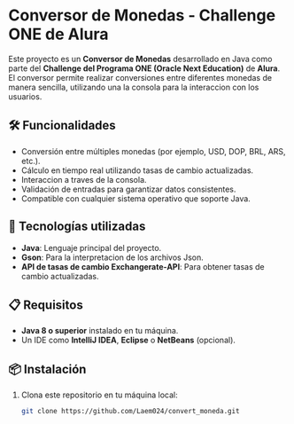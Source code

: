# Conversor de Monedas - Challenge ONE de Alura

Este proyecto es un **Conversor de Monedas** desarrollado en Java como parte del **Challenge del Programa ONE (Oracle Next Education)** de **Alura**. El conversor permite realizar conversiones entre diferentes monedas de manera sencilla, utilizando una la consola para la interaccion con los usuarios.

## 🛠️ Funcionalidades

- Conversión entre múltiples monedas (por ejemplo, USD, DOP, BRL, ARS, etc.).
- Cálculo en tiempo real utilizando tasas de cambio actualizadas.
- Interaccion a traves de la consola.
- Validación de entradas para garantizar datos consistentes.
- Compatible con cualquier sistema operativo que soporte Java.

## 🚀 Tecnologías utilizadas

- **Java**: Lenguaje principal del proyecto.
- **Gson**: Para la interpretacion de los archivos Json.
- **API de tasas de cambio Exchangerate-API**: Para obtener tasas de cambio actualizadas.

## 📋 Requisitos

- **Java 8 o superior** instalado en tu máquina.
- Un IDE como **IntelliJ IDEA**, **Eclipse** o **NetBeans** (opcional).

## 📦 Instalación

1. Clona este repositorio en tu máquina local:
   ```bash
   git clone https://github.com/Laem024/convert_moneda.git
